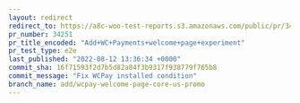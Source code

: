 ```yaml
---
layout: redirect
redirect_to: https://a8c-woo-test-reports.s3.amazonaws.com/public/pr/34251/e2e/index.html
pr_number: 34251
pr_title_encoded: "Add+WC+Payments+welcome+page+experiment"
pr_test_type: e2e
last_published: "2022-08-12 13:36:34 +0000"
commit_sha: 16f71593f2d7b5d82a84f3b9317f938779f765b8
commit_message: "Fix WCPay installed condition"
branch_name: add/wcpay-welcome-page-core-us-promo
---
```

